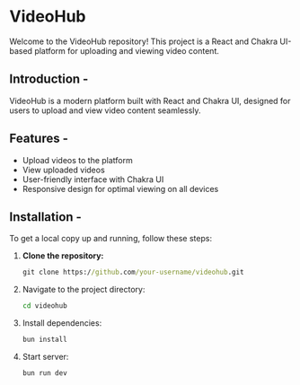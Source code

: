 # VideoHub

Welcome to the VideoHub repository! This project is a React and Chakra UI-based platform for uploading and viewing video content.

## Introduction -

VideoHub is a modern platform built with React and Chakra UI, designed for users to upload and view video content seamlessly.

## Features -

- Upload videos to the platform
- View uploaded videos
- User-friendly interface with Chakra UI
- Responsive design for optimal viewing on all devices

## Installation -

To get a local copy up and running, follow these steps:

1. **Clone the repository:**

   ```cmd
   git clone https://github.com/your-username/videohub.git

2. Navigate to the project directory:
   ```cmd
   cd videohub

3. Install dependencies:
   
   ```cmd
   bun install
   
4. Start server:
   ```cmd
   bun run dev    
